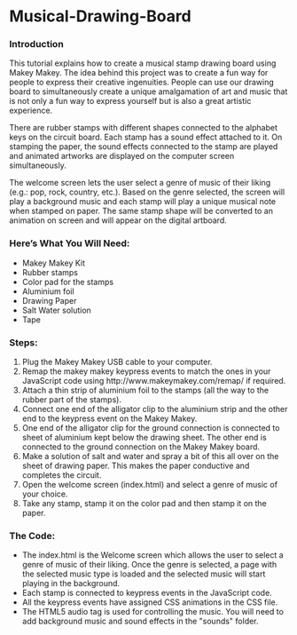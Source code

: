 # Musical-Drawing-Board
<h3>Introduction</h3>
This tutorial explains how to create a musical stamp drawing board using Makey Makey. The idea behind this project was to create a fun way for people to express their creative ingenuities. People can use our drawing board to simultaneously create a unique amalgamation of art and music that is not only a fun way to express yourself but is also a great artistic experience.

There are rubber stamps with different shapes connected to the alphabet keys on the circuit board. Each stamp has a sound effect attached to it. On stamping the paper, the sound effects connected to the stamp are played and animated artworks are displayed on the computer screen simultaneously.

The welcome screen lets the user select a genre of music of their liking (e.g.: pop, rock, country, etc.). Based on the genre selected, the screen will play a background music and each stamp will play a unique musical note when stamped on paper. The same stamp shape will be converted to an animation on screen and will appear on the digital artboard.

<h3>Here’s What You Will Need:</h3>
<ul>
  <li>Makey Makey Kit</li>
  <li>Rubber stamps</li>
  <li>Color pad for the stamps</li>
  <li>Aluminium foil</li>
  <li>Drawing Paper</li>
  <li>Salt Water solution</li>
  <li>Tape</li>
</ul>

<h3>Steps:</h3>
<ol>
  <li>Plug the Makey Makey USB cable to your computer. </li>
  <li>Remap the makey makey keypress events to match the ones in your JavaScript code using http://www.makeymakey.com/remap/ if required.</li>
  <li>Attach a thin strip of aluminium foil to the stamps (all the way to the rubber part of the stamps).</li>
  <li>Connect one end of the alligator clip to the aluminium strip and the other end to the keypress event on the Makey Makey.</li>
  <li>One end of the alligator clip for the ground connection is connected to sheet of aluminium kept below the drawing sheet. The other end is connected to the ground connection on the Makey Makey board.</li>
  <li>Make a solution of salt and water and spray a bit of this all over on the sheet of drawing paper. This makes the paper conductive and completes the circuit.</li>
  <li>Open the welcome screen (index.html) and select a genre of music of your choice. </li>
  <li>Take any stamp, stamp it on the color pad and then stamp it on the paper.</li>
</ol>

<h3>The Code:</h3>
<ul>
  <li>The index.html is the Welcome screen which allows the user to select a genre of music of their liking. Once the genre is selected,    a page with the selected music type is loaded and the selected music will start playing in the background.</li>
  <li>Each stamp is connected to keypress events in the JavaScript code. </li>
  <li>All the keypress events have assigned CSS animations in the CSS file.</li>
  <li>The HTML5 audio tag is used for controlling the music. You will need to add background music and sound effects in the "sounds"        folder.</li>
</ul>

